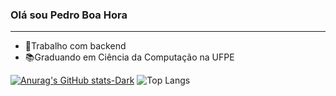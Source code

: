 ### Olá sou Pedro Boa Hora
---
- :wrench:Trabalho com backend
- :books:Graduando em Ciência da Computação na UFPE

[![Anurag's GitHub stats-Dark](https://github-readme-stats.vercel.app/api?username=boahorapedro&show_icons=true&theme=dark#gh-dark-mode-only)](https://github.com/boahorapedro/github-readme-stats#gh-dark-mode-only)
![Top Langs](https://github-readme-stats.vercel.app/api/top-langs/?username=boahorapedro&layout=donut&exclude_repo=github-readme-stats,boahorapedro.github.io)
